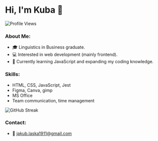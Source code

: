 # Hi, I'm Kuba 👋
![Profile Views](https://komarev.com/ghpvc/?username=Jakub-Laska&color=brightgreen)

### About Me:
- 🎓 Linguistics in Business graduate.
- 💻 Interested in web development (mainly frontend).
- 🌱 Currently learning JavaScript and expanding my coding knowledge.

### Skills:
- HTML, CSS, JavaScript, Jest
- Figma, Canva, gimp
- MS Office
- Team communication, time management
  
![GitHub Streak](https://github-readme-streak-stats.herokuapp.com/?user=Jakub-Laska&theme=highcontrast)

### Contact:
- 📧 [jakub.laska1911@gmail.com](mailto:jakub.laska1911@gmail.com)
